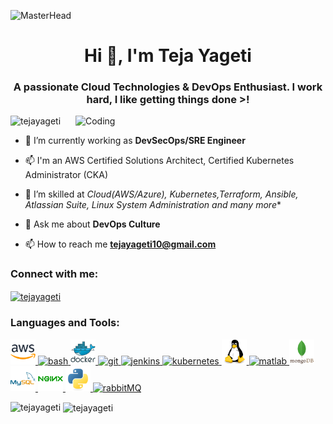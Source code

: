 ![MasterHead](https://mir-s3-cdn-cf.behance.net/project_modules/max_1200/f28b4022600593.58c272e374fa3.gif)
<h1 align="center">Hi 👋, I'm Teja Yageti</h1>
<h3 align="center">A passionate Cloud Technologies & DevOps Enthusiast. I work hard, I like getting things done >!</h3>
<img align="right" alt="Coding" width="400" src="https://camo.githubusercontent.com/84b6c45034b74eb4944bcba2704f885f9458224872be2dbfb9ceee3d657ae737/68747470733a2f2f6d69726f2e6d656469756d2e636f6d2f6d61782f323136302f312a3953334a684d744c47696163704e707a6957474e31412e676966">






<p align="left"> <img src="https://komarev.com/ghpvc/?username=tejayageti&label=Profile%20views&color=0e75b6&style=flat" alt="tejayageti" /> </p>

- 🔭 I’m currently working as **DevSecOps/SRE Engineer**

- 📫 I'm an AWS Certified Solutions Architect, Certified Kubernetes Administrator (CKA)

- 🌱 I’m skilled at *Cloud(AWS/Azure), Kubernetes,Terraform, Ansible, Atlassian Suite, Linux System Administration and many more**

- 💬 Ask me about **DevOps Culture**

- 📫 How to reach me **tejayageti10@gmail.com**


<h3 align="left">Connect with me:</h3>
<p align="left">
<a href="https://linkedin.com/in/tejayageti" target="blank"><img align="center" src="https://raw.githubusercontent.com/rahuldkjain/github-profile-readme-generator/master/src/images/icons/Social/linked-in-alt.svg" alt="tejayageti" height="30" width="40" /></a>
</p>

<h3 align="left">Languages and Tools:</h3>
<p align="left"> <a href="https://aws.amazon.com" target="_blank" rel="noreferrer"> <img src="https://raw.githubusercontent.com/devicons/devicon/master/icons/amazonwebservices/amazonwebservices-original-wordmark.svg" alt="aws" width="40" height="40"/> </a> <a href="https://www.gnu.org/software/bash/" target="_blank" rel="noreferrer"> <img src="https://www.vectorlogo.zone/logos/gnu_bash/gnu_bash-icon.svg" alt="bash" width="40" height="40"/> </a> <a href="https://www.docker.com/" target="_blank" rel="noreferrer"> <img src="https://raw.githubusercontent.com/devicons/devicon/master/icons/docker/docker-original-wordmark.svg" alt="docker" width="40" height="40"/> </a> <a href="https://git-scm.com/" target="_blank" rel="noreferrer"> <img src="https://www.vectorlogo.zone/logos/git-scm/git-scm-icon.svg" alt="git" width="40" height="40"/> </a> <a href="https://www.jenkins.io" target="_blank" rel="noreferrer"> <img src="https://www.vectorlogo.zone/logos/jenkins/jenkins-icon.svg" alt="jenkins" width="40" height="40"/> </a> <a href="https://kubernetes.io" target="_blank" rel="noreferrer"> <img src="https://www.vectorlogo.zone/logos/kubernetes/kubernetes-icon.svg" alt="kubernetes" width="40" height="40"/> </a> <a href="https://www.linux.org/" target="_blank" rel="noreferrer"> <img src="https://raw.githubusercontent.com/devicons/devicon/master/icons/linux/linux-original.svg" alt="linux" width="40" height="40"/> </a> <a href="https://www.mathworks.com/" target="_blank" rel="noreferrer"> <img src="https://upload.wikimedia.org/wikipedia/commons/2/21/Matlab_Logo.png" alt="matlab" width="40" height="40"/> </a> <a href="https://www.mongodb.com/" target="_blank" rel="noreferrer"> <img src="https://raw.githubusercontent.com/devicons/devicon/master/icons/mongodb/mongodb-original-wordmark.svg" alt="mongodb" width="40" height="40"/> </a> <a href="https://www.mysql.com/" target="_blank" rel="noreferrer"> <img src="https://raw.githubusercontent.com/devicons/devicon/master/icons/mysql/mysql-original-wordmark.svg" alt="mysql" width="40" height="40"/> </a> <a href="https://www.nginx.com" target="_blank" rel="noreferrer"> <img src="https://raw.githubusercontent.com/devicons/devicon/master/icons/nginx/nginx-original.svg" alt="nginx" width="40" height="40"/> </a> <a href="https://www.python.org" target="_blank" rel="noreferrer"> <img src="https://raw.githubusercontent.com/devicons/devicon/master/icons/python/python-original.svg" alt="python" width="40" height="40"/> </a> <a href="https://www.rabbitmq.com" target="_blank" rel="noreferrer"> <img src="https://www.vectorlogo.zone/logos/rabbitmq/rabbitmq-icon.svg" alt="rabbitMQ" width="40" height="40"/> </a> </p>

<p><img align="left" src="https://github-readme-stats.vercel.app/api/top-langs?username=tejayageti&show_icons=true&locale=en&layout=compact" alt="tejayageti" /></p>

<p>&nbsp;<img align="center" src="https://github-readme-stats.vercel.app/api?username=tejayageti&show_icons=true&locale=en" alt="tejayageti" /></p>
